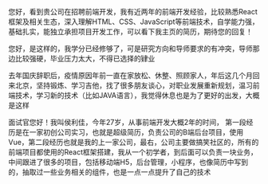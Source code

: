 您好，看到贵公司在招聘前端开发，我有近两年的前端开发经验，比较熟悉React框架及相关生态，深入理解HTML、CSS、JavaScript等前端技术，自学能力强，基础扎实，能独立承担项目开发工作，可以看下我主页的简历，期待您的回复！

您好，是这样的，我学分已经修够了，可是研究方向和导师要求的有冲突，导师那边比较强硬，毕业压力太大，不得已选择的肄业

去年国庆辞职后，疫情原因年前一直在家放松、休整、照顾家人，年后这几个月回来北京，坚持锻炼、学习吉他，找了很多朋友谈心，对职业发展重新规划，温习前端技术，学习新的技术（比如JAVA语言），我觉得休息也是为了更好的出发，大概是这样
    


面试官您好！我叫侯利佳，今年27岁，从事前端开发大概2年的时间，
第一段经历是在一家初创公司实习，也就是超级简历，负责公司的B端后台项目，使用Vue，第二段经历也就是我的上一家公司，最右，公司主要做搞笑社区的，所有的前端项目都使用的React框架搭建，我从一个初学者，到后面可以负责一块业务，中间跟进了很多的项目，包括移动端H5，后台管理，小程序，也像简历中写到的，抽取过一些业务相关的组件，也是一点一点提升了自己的技术